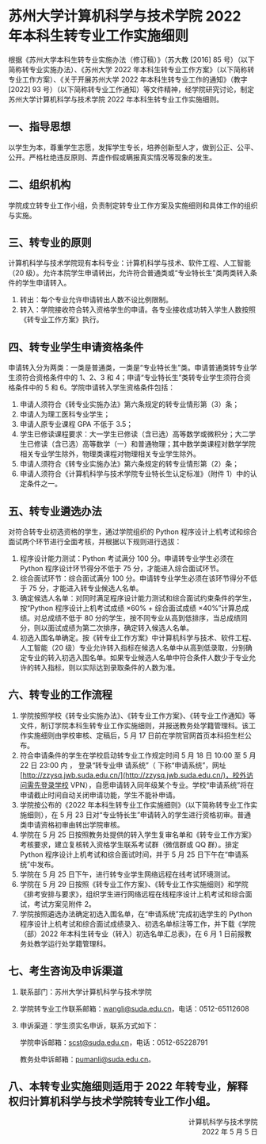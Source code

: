 # 苏州大学计算机科学与技术学院 2022 年本科生转专业工作实施细则

根据《苏州大学本科生转专业实施办法（修订稿）》（苏大教 [2016] 85 号）（以下简称转专业实施办法）、《苏州大学 2022 年本科生转专业工作方案》（以下简称转专业工作方案）、《关于开展苏州大学 2022 年本科生转专业工作的通知》（教字[2022] 93 号）（以下简称转专业工作通知）等文件精神，经学院研究讨论，制定苏州大学计算机科学与技术学院 2022 年本科生转专业工作实施细则。

## 一、指导思想

以学生为本，尊重学生志愿，发挥学生专长，培养创新型人才，做到公正、公平、公开。严格杜绝违反原则、弄虚作假或瞒报真实情况等现象的发生。

## 二、组织机构

学院成立转专业工作小组，负责制定转专业工作方案及实施细则和具体工作的组织与实施。

## 三、转专业的原则

计算机科学与技术学院现有本科专业：计算机科学与技术、软件工程、人工智能（20 级）。允许本院学生申请转出，允许符合普通类或“专业特长生”类两类转入条件的学生申请转入。

1. 转出：每个专业允许申请转出人数不设比例限制。
2. 转入：学院接收符合转入资格学生的申请。各专业接收成功转入学生人数按照《转专业工作方案》执行。

## 四、转专业学生申请资格条件

申请转入分为两类：一类是普通类，一类是“专业特长生”类。申请普通类转专业学生须符合资格条件中的 1、2、3 和 4；申请“专业特长生”类转专业学生须符合资格条件中的 5 和 6。学院申请转入学生资格条件包括：

1. 申请人须符合《转专业实施办法》第六条规定的转专业情形第（3）条；
2. 申请人为理工医科专业学生；
3. 申请人原专业课程 GPA 不低于 3.5；
4. 学生已修读课程要求：大一学生已修读（含已选）高等数学或微积分；大二学生已修读（含已选）高等数学（一）和普通物理；其中数学类课程对数学学院相关专业学生除外，物理类课程对物理相关专业学生除外。
5. 申请人须符合《转专业实施办法》第六条规定的转专业情形第（2）条；
6. 申请人须符合《计算机科学与技术学院专业特长生认定标准》（附件 1）中的认定条件之一。

## 五、转专业遴选办法

对符合转专业初选资格的学生，通过学院组织的 Python 程序设计上机考试和综合面试两个环节进行全面考核，并根据以下规则进行选拔：

1. 程序设计能力测试：Python 考试满分 100 分。申请转专业学生必须在 Python 程序设计环节得分不低于 75 分，才能进入综合面试环节。
2. 综合面试环节：综合面试满分 100 分。申请转专业学生必须在该环节得分不低于 75 分，才能进入转专业候选人名单。
3. 确定候选人名单：对同时满足程序设计能力测试和综合面试约束条件的学生，按“Python 程序设计上机考试成绩 ×60% + 综合面试成绩 ×40%”计算总成绩。对总成绩不低于 80 分的学生，按不同专业从高到低排序，当总成绩同分，则以面试成绩为第二次排序，确定转入候选人名单。
4. 初选入围名单确定。按《转专业工作方案》中计算机科学与技术、软件工程、人工智能（20 级）专业允许转入指标在候选人名单中从高到低录取，分别确定专业的转入初选入围名单。如果专业候选人名单中符合条件人数少于专业允许的转入指标，则以实际达到录取条件的人数为准。

## 六、转专业的工作流程

1. 学院按照学校《转专业实施办法》、《转专业工作方案》、《转专业工作通知》等文件，制订学院本科生转专业工作实施细则，并报送教务处学籍管理科。该工作实施细则由学校审核、定稿后，5 月 17 日前在学院官网首页本科招生栏公布。
2. 符合申请条件的学生在学校启动转专业工作规定时间 5 月 18 日 10:00 至 5 月 22 日 23:00 内 ， 登录“转专业申 请系统”（ 下称“申请系统”，网址[http://zzysq.jwb.suda.edu.cn/](http://zzysq.jwb.suda.edu.cn/)，校外访问需先登录学校 VPN），自愿申请转入同年级某个专业。学校“申请系统”将在申请截止时间自动关闭申请功能，学生不能补申请。
3. 学院按公布的《2022 年本科生转专业工作实施细则》（以下简称转专业工作实施细则），在 5 月 23 日对“专业特长生”申请转入的学生进行资格初审。普通类申请资格初审由转出学院审核。
4. 学院在 5 月 25 日按照教务处提供的转入学生复审名单和《转专业工作方案》考核要求，建立复核转入资格学生联系考试群（微信群或 QQ 群）。排定 Python 程序设计上机考试和综合面试时间，并于 5 月 25 日下午在“申请系统”中发布。
5. 学院在 5 月 25 日下午，进行转专业学生网络远程在线考试环境测试。
6. 学院在 5 月 29 日按照《转专业工作方案》、《转专业工作实施细则》和学院《排考安排与要求》，组织学生进行网络远程在线程序设计上机考试和综合面试，考试方案见附件 2。
7. 学院按照遴选办法确定初选入围名单，在“申请系统”完成初选学生的 Python 程序设计上机考试和综合面试成绩录入、初选名单标注等工作，并下载《学院（部）2022 年本科生转专业（转入）初选名单汇总表》，在 6 月 1 日前报教务处教学运行处学籍管理科。

## 七、考生咨询及申诉渠道

1. 联系部门：苏州大学计算机科学与技术学院

2. 学院转专业工作联系邮箱：[wangli@suda.edu.cn](mailto:wangli@suda.edu.cn)，电话：0512-65112608

3. 申诉渠道：学生须实名申诉，联系方式如下：

   学院申诉邮箱：[scst@suda.edu.cn](mailto:scst@suda.edu.cn)，电话：0512-65228791

   教务处申诉邮箱：[pumanli@suda.edu.cn](mailto:pumanli@suda.edu.cn)。

## 八、本转专业实施细则适用于 2022 年转专业，解释权归计算机科学与技术学院转专业工作小组。

<div align="right">计算机科学与技术学院</div>
<div align="right">2022 年 5 月 5 日</div>
